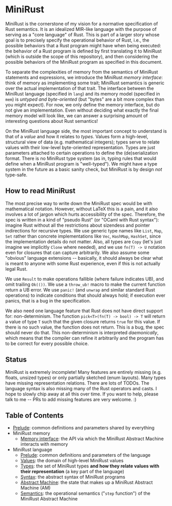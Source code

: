 # MiniRust

MiniRust is the cornerstone of my vision for a normative specification of Rust semantics.
It is an idealized MIR-like language with the purpose of serving as a "core language" of Rust.
This is part of a larger story whose goal is to precisely specify the operational behavior of Rust, i.e., the possible behaviors that a Rust program might have when being executed:
the behavior of a Rust program is defined by first translating it to MiniRust (which is outside the scope of this repository), and then considering the possible behaviors of the MiniRust program as specified in this document.

To separate the complexities of memory from the semantics of MiniRust statements and expressions, we introduce the MiniRust *memory interface*:
think of memory as implementing some trait; MiniRust semantics is generic over the actual implementation of that trait.
The interface between the MiniRust language (specified in `lang`) and its memory model (specified in `mem`) is *untyped and byte-oriented* (but "bytes" are a bit more complex than you might expect).
For now, we only define the memory interface, but do not give an implementation.
Even without deciding what exactly the final memory model will look like, we can answer a surprising amount of interesting questions about Rust semantics!

On the MiniRust language side, the most important concept to understand is that of a *value* and how it relates to *types*.
Values form a high-level, structural view of data (e.g. mathematical integers); types serve to relate values with their low-level byte-oriented representation.
Types are just parameters attached to certain operations to define the (de)serialization format.
There is no MiniRust type system (as in, typing rules that would define when a MiniRust program is "well-typed").
We might have a type system in the future as a basic sanity check, but MiniRust is by design *not* type-safe.

## How to read MiniRust

The most precise way to write down the MiniRust spec would be with mathematical notation.
However, without LaTeX this is a pain, and it also involves a lot of jargon which hurts accessibility of the spec.
Therefore, the spec is written in a kind of "pseudo Rust" (or "OCaml with Rust syntax"):
imagine Rust without all the restrictions about sizendess and pointer indirections for recursive types.
We use generic type names like `List`, `Map`, `Set` rather than concrete implementations like `Vec`, `HashMap`, `HashSet`, since the implementation details do not matter.
Also, all types are `Copy` (let's just imagine we implicitly `Clone` where needed), and we use `fn(T) -> U` notation even for closures that can capture arbitrarily.
We also assume some "obvious" language extensions -- basically, it should always be clear what is meant to anyone with some Rust experience, even if this is not actually legal Rust.

We use `Result` to make operations fallible (where failure indicates UB), and omit trailing `Ok(())`.
We use a `throw_ub!` macro to make the current function return a UB error.
We use `panic!` (and `unwrap` and similar standard Rust operations) to indicate conditions that should always hold; if execution ever panics, that is a bug in the specification.

We also need one language feature that Rust does not have direct support for: non-determinism.
The function `pick<T>(fn(T) -> bool) -> T` will return a value of type `T` such that the given closure returns `true` for this value.
If there is no such value, the function does not return. This is a bug, the spec should never do that.
This non-determinism is interpreted *daemonically*, which means that the compiler can refine it arbitrarily and the program has to be correct for every possible choice.

## Status

MiniRust is extremely incomplete!
Many features are entirely missing (e.g. floats, unsized types) or only partially sketched (enum layouts).
Many types have missing representation relations.
There are lots of TODOs.
The language syntax is also missing many of the Rust operators and casts.
I hope to slowly chip away at all this over time.
If you want to help, please talk to me -- PRs to add missing features are very welcome. :)

## Table of Contents

* [Prelude](prelude.md): common definitions and parameters shared by everything
* MiniRust memory
  * [Memory interface](mem/interface.md): the API via which the MiniRust Abstract Machine interacts with memory
* MiniRust language
  * [Prelude](lang/prelude.md): common definitions and parameters of the language
  * [Values](lang/values.md): the domain of high-level MiniRust values
  * [Types](lang/types.md): the set of MiniRust types **and how they relate values with their representation** (a key part of the language)
  * [Syntax](lang/syntax.md): the abstract syntax of MiniRust programs
  * [Abstract Machine](lang/machine.md): the state that makes up a MiniRust Abstract Machine (AM)
  * [Semantics](lang/step.md): the operational semantics ("`step` function") of the MiniRust Abstract Machine
